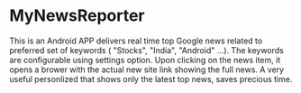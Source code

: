 MyNewsReporter
==============

This is an Android APP delivers real time top Google news related to preferred set of keywords ( "Stocks", "India", "Android" ...). 
The keywords are configurable using settings option. Upon clicking on the news item, it opens a brower with the actual new site link showing the full news. 
A very useful personlized that shows only the latest top news, saves precious time.
